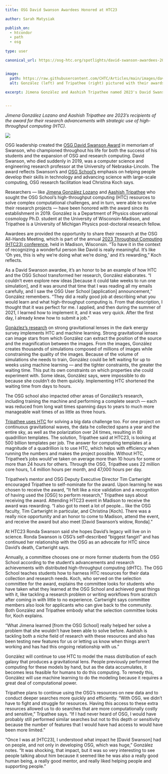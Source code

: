 ```yaml
---
title: OSG David Swanson Awardees Honored at HTC23

author: Sarah Matysiak

publish_on:
  - htcondor
  - path
  - osg
  
type: user 

canonical_url: https://osg-htc.org/spotlights/david-swanson-awardees-2023.html https://htcondor.org/featured-users/2023-10-30-david-swanson-awardees-2023.html https://path-cc.io/news/2023-10-30-david-swanson-awardees-2023/


image:
  path: https://raw.githubusercontent.com/CHTC/Articles/main/images/davidswanson.jpg
  alt: González (left) and Tripathee (right) pictured with their awards. Photo provided by Jimena González.
  
excerpt: Jimena Gonzàlez and Aashish Tripathee named 2023's David Swanson awardees


---
```


*Jimena González Lozano and Aashish Tripathee are 2023’s recipients of the award for their 
research advancements with strategic use of high-throughput computing (HTC).*

![](https://lh7-us.googleusercontent.com/VcQR20TDmmlKpMiOLVabFLUTldi15v4moGyjHmZTSNKHAV4Nur7aoqlInu_2TYbKle2_PHVHmAcmcReKl9MG7LSdlV_tlHT-BDSQi18a6pEnvE7Hl4XBLExh1AsJcxpmgIfYapXic7qeMK1N1YQORBI)

OSG leadership created the [OSG David Swanson Award](https://osg-htc.org/outreach/swanson-award/)
in memoriam of Swanson, who championed throughout his life for both the success of his students 
and the expansion of OSG and research computing. David Swanson, who died suddenly in 2019, was 
a computer science and engineering research professor at the University of Nebraska-Lincoln. 
The award reflects Swanson’s and [OSG School’s](https://osg-htc.org/user-school-2023/) emphasis 
on helping people develop their skills in technology and advancing science with large-scale 
computing, OSG research facilitation lead Christina Koch says.

Researchers — like [Jimena González Lozano](https://www.physics.wisc.edu/directory/gonzalez-lozano-jimena/) 
and [Aashish Tripathee](https://lsa.umich.edu/physics/people/research-fellows/aashisht.html) who sought 
the OSG School’s high-throughput computing (HTC) resources to solve complex computational challenges,
and in turn, were able to evolve their research projects — have been honored with the award since 
its establishment in 2019. González is a Department of Physics observational cosmology Ph.D. student at
the University of Wisconsin-Madison, and Tripathee is a University of Michigan Physics post-doctoral 
research fellow.

  

Awardees are provided the opportunity to share their research at the OSG All-Hands Meeting, which is
part of the annual [2023 Throughput Computing (HTC23) conference](https://agenda.hep.wisc.edu/event/2014/contributions/), 
held in Madison, Wisconsin. “To have it in the context of recognizing a wonderful person like David 
is really meaningful. It’s like ‘Oh yes, this is why we’re doing what we’re doing,’ and it’s rewarding,” 
Koch reflects.

  

As a David Swanson awardee, it’s an honor to be an example of how HTC and the OSG School transformed her 
research, González elaborates. “I couldn’t even explore new ideas [because it could take weeks to run one simulation],
and it was around that time that I was reading all my emails carefully, and I saw the OSG User 
School [application] announcement,” González remembers. “They did a really good job at describing 
what you would learn and what high-throughput computing is. From that description, I thought that it 
was perfect for me. I applied, and then during the summer of 2021, I learned how to implement it, and 
it was very quick. After the first day, I already knew how to submit a job.”

  

[Gonàzlez’s research](https://youtu.be/LzzBHMr_WRA) on strong gravitational lenses in the dark energy
survey implements HTC and machine learning. Strong gravitational lenses can image stars from which 
González can extract the position of the source and the magnification between the images. From the 
images, González creates thousands of simulations composed of millions of images while constraining 
the quality of the images. Because of the volume of simulations she needs to train, González could 
be left waiting for up to weeks using machine learning — and the tighter constraints, the greater 
the waiting time. This put its own constraints on which properties she could experiment with. Some
ideas, Gonzàlez says, were impossible to do because she couldn’t do them quickly. Implementing HTC 
shortened the waiting time from days to hours.

  

The OSG school also impacted other areas of González’s research, including training the machine and
performing a complete search — each was reduced from long wait times spanning days to years to much
more manageable wait times of as little as three hours.

  

[Tripathee uses HTC](https://youtu.be/hKA8H7TtMAg) for solving a big data challenge too. For one 
project on continuous gravitational waves, the data he collected spans a year and the entire sky,
as well as the polarization over 24 times, resulting in 80 quadrillion templates. The solution, 
Tripathee said at HTC23, is looking at 500 billion templates per job. The answer for computing 
templates at a magnitude of a quadrillion is to use HTC, which helps with efficiency when running 
the numbers and makes the project possible. Without HTC, Tripathee’s jobs would’ve taken on average
more than 10 hours for some or more than 24 hours for others. Through the OSG, Tripathee uses 22
million core hours, 1.4 million hours per month, and 47,000 hours per day.

  

Tripathee’s mentor and OSG Deputy Executive Director Tim Cartwright encouraged Tripathee to self-nominate
for the award. Upon learning he was chosen to receive the award, “It felt like a nice validation 
and a recognition of having used the [OSG] to perform research,” Tripathee says about receiving the 
award. Attending HTC23 event in Madison to receive the award was rewarding. “I also got to meet a
lot of people… like the OSG faculty, Tim Cartwright in particular, and Christina [Koch]. There was
a really nice opportunity and an honor to come to Madison, attend the event, and receive the award 
but also meet [David Swanson’s widow, Ronda].”

  

At HTC23 Ronda Swanson said she hopes David’s legacy will live on in science. Ronda Swanson is 
OSG’s self-described “biggest fangirl” and has continued her relationship with the OSG as an 
advocate for HTC since David’s death, Cartwright says.

  

Annually, a committee chooses one or more former students from the OSG School according to the 
student’s advancements and research achievements with distributed high-throughput computing (dHTC). 
The OSG School teaches students how to harness HTC resources for their data collection and research
needs. Koch, who served on the selection committee for the award, explains the committee looks for
students who have taken what they learned at the OSG School and achieved great things with it, like
tackling a research problem or writing workflows from scratch after coming in with little to no 
experience. Cartwright says committee members also look for applicants who can give back to the 
community. Both Gonzàlez and Tripathee embody what the selection committee looks for, Koch explains.

  

“What Jimena learned [from the OSG School] really helped her solve a problem that she wouldn’t have
been able to solve before. Aashish is tackling both a niche field of research with these resources
and also has been testing new features for us or letting us know when things aren’t working and has
had this ongoing relationship with us.”

  

Gonzàlez will continue to use HTC to model the mass distribution of each galaxy that produces a 
gravitational lens. People previously performed the computing for these models by hand, but as 
the data accumulates, it becomes less feasible for humans to do this computing. To remedy this, 
Gonzàlez will use machine learning to do the modeling because it requires a great deal of computational power.

  

Tripathee plans to continue using the OSG’s resources on new data and to conduct deeper searches 
more quickly and efficiently. “With OSG, we didn’t have to fight and struggle for resources. Having
this access to these extra resources allowed us to do searches that are more computationally 
costly and sensitive,” Tripathee says. “If I had never heard of OSG, I would have probably still 
performed similar searches but not to this depth or sensitivity because the number of features 
that I would have had access to would have been more limited.”

  

“Once I was at [HTC23], I understood what impact he [David Swanson] had on people, and not only 
in developing OSG, which was huge,” Gonzàlez notes. “It was shocking, that impact, but it was so
very interesting to see people talking about him because it seemed like he was also a really good
human being, a really good mentor, and really liked helping people and supporting people.”
